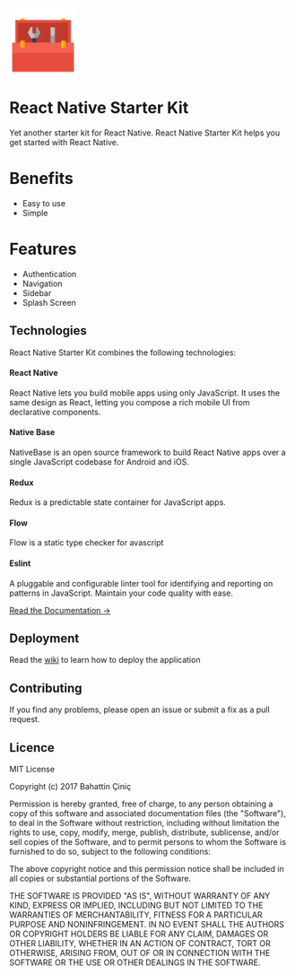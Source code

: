 <img src="icon.png" width="120">

# React Native Starter Kit

Yet another starter kit for React Native. React Native Starter Kit helps you get started with React Native.

# Benefits
- Easy to use
- Simple

# Features
- Authentication
- Navigation
- Sidebar
- Splash Screen

## Technologies

React Native Starter Kit combines the following technologies:

#### React Native
React Native lets you build mobile apps using only JavaScript. It uses the same design as React, letting you compose a rich mobile UI from declarative components.
#### Native Base
NativeBase is an open source framework to build React Native apps over a single JavaScript codebase for Android and iOS.
#### Redux
Redux is a predictable state container for JavaScript apps. 
#### Flow
Flow is a static type checker for avascript
#### Eslint
A pluggable and configurable linter tool for identifying and reporting on patterns in JavaScript. Maintain your code quality with ease.

[Read the Documentation →](https://github.com/bahattincinic/react-native-starter-kit/wiki)

## Deployment
Read the [wiki](https://github.com/bahattincinic/react-native-starter-kit/wiki) to learn how to deploy the application

## Contributing
If you find any problems, please open an issue or submit a fix as a pull request.


## Licence

MIT License

Copyright (c) 2017 Bahattin Çiniç

Permission is hereby granted, free of charge, to any person obtaining a copy
of this software and associated documentation files (the "Software"), to deal
in the Software without restriction, including without limitation the rights
to use, copy, modify, merge, publish, distribute, sublicense, and/or sell
copies of the Software, and to permit persons to whom the Software is
furnished to do so, subject to the following conditions:

The above copyright notice and this permission notice shall be included in all
copies or substantial portions of the Software.

THE SOFTWARE IS PROVIDED "AS IS", WITHOUT WARRANTY OF ANY KIND, EXPRESS OR
IMPLIED, INCLUDING BUT NOT LIMITED TO THE WARRANTIES OF MERCHANTABILITY,
FITNESS FOR A PARTICULAR PURPOSE AND NONINFRINGEMENT. IN NO EVENT SHALL THE
AUTHORS OR COPYRIGHT HOLDERS BE LIABLE FOR ANY CLAIM, DAMAGES OR OTHER
LIABILITY, WHETHER IN AN ACTION OF CONTRACT, TORT OR OTHERWISE, ARISING FROM,
OUT OF OR IN CONNECTION WITH THE SOFTWARE OR THE USE OR OTHER DEALINGS IN THE
SOFTWARE.
